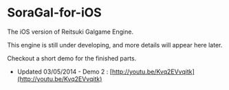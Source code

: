 SoraGal-for-iOS
===============

The iOS version of Reitsuki Galgame Engine.

This engine is still under developing, and more details will appear here later.

Checkout a short demo for the finished parts. 
  
  + Updated 03/05/2014 - Demo 2 : [http://youtu.be/Kvq2EVvqitk](http://youtu.be/Kvq2EVvqitk)
